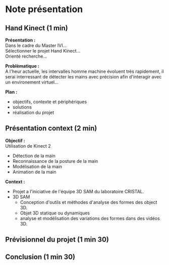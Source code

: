 # Note présentation

## Hand Kinect (1 min)

**Présentation :**  
Dans le cadre du Master IVI...  
Sélectionner le projet Hand Kinect...  
Orienté recherche...  


**Problèmatique :**  
A l'heur actuelle, les intervalles homme machine
évoluent très rapidement, il serai interressant de
détecter les mains avec précision afin d'interagir
avec un environement virtuel...

**Plan :**  
- objectifs, contexte et périphériques  
- solutions
- réalisation du projet


## Présentation context (2 min)

**Objectif :**  
Utilisation de Kinect 2
- Détection de la main
- Reconnaissance de la posture de la main
- Modélisation de la main
- Animation de la main

**Context :**  
- Projet a l'iniciative de l'équipe 3D SAM du laboratoire CRISTAL.
- 3D SAM
  - Conception d'outils et méthodes d'analyse des formes des object 3D.
  - Objet 3D statique ou dynamiques
  - analyse et modélisation des variations des formes dans des vidéos 3D.



## Prévisionnel du projet (1 min 30)

## Conclusion (1 min 30)
